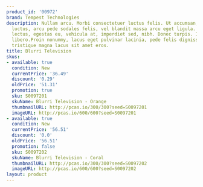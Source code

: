 ```yaml
---
product_id: '00972'
brand: Tempest Technologies
description: Nullam arcu. Morbi consectetuer luctus felis. Ut accumsan, neque id gravida
  luctus, arcu pede sodales felis, vel blandit massa arcu eget ligula. Cras purus
  lectus, egestas eu, vehicula at, imperdiet sed, nibh. Donec turpis. In semper bibendum
  libero.Proin nonummy, lacus eget pulvinar lacinia, pede felis dignissim leo, vitae
  tristique magna lacus sit amet eros.
title: Blurri Television
skus:
- available: true
  condition: New
  currentPrice: '36.49'
  discount: '0.29'
  oldPrice: '51.31'
  promotion: true
  sku: S0097201
  skuName: Blurri Television - Orange
  thumbnailURL: http://pcas.io/300/300?seed=S0097201
  imageURL: http://pcas.io/600/600?seed=S0097201
- available: true
  condition: New
  currentPrice: '56.51'
  discount: '0.0'
  oldPrice: '56.51'
  promotion: false
  sku: S0097202
  skuName: Blurri Television - Coral
  thumbnailURL: http://pcas.io/300/300?seed=S0097202
  imageURL: http://pcas.io/600/600?seed=S0097202
layout: product
---
```

